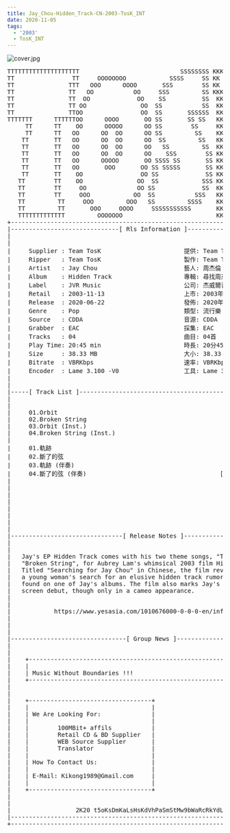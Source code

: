 ```yaml
---
title: Jay_Chou-Hidden_Track-CN-2003-TosK_INT
date: 2020-11-05
tags:
  - '2003'
  - TosK_INT
---
```


![cover.jpg](https://goindex.65style.workers.dev/3:/Music/Jay_Chou-Hidden_Track-CN-2003-TosK_INT/00-jay_chou-hidden_track-cn-2003-proof-tosk.jpg)


<retrotxt v-slot>
<pre class="has-text-plain text-1x font-ibm_vga_8x16">TTTTTTTTTTTTTTTTTTTT                            SSSSSSSS KKKKKKKK  KKKKKKKKKKKKKK
TT                TT     OOOOOOOO            SSSS     SS KK   KKK  KKKK        KK
TT               TTT   OOO      OOOO       SSS        SS KK    KKK  KKK        KK
TT               TT   OO           OO     SSS         SS KKK      KKKK        KK
TT               TT  OO             OO    SS          SS  KK       KK        KK
TT               TT OO               OO  SS           SS  KK                KK
TT               TTOO                OO  SS       SSSSSS  KK                KK
TTTTTTT      TTTTTTOO      OOOO       OO SS       SS SS   KK               KK
     TT      TT    OO      OOOOO      OO SS        SS     KK              KK
     TT      TT   OO      OO  OO      OO SS         SS    KK              KK
    TT       TT   OO      OO  OO      OO  SS         SS   KK               KK
    TT       TT   OO      OO  OO      OO   SS         SS  KK                KK
    TT       TT   OO      OO  OO      OO    SSS        SS KK                 KK
    TT       TT   OO      OOOOO       OO SSSS SS       SS KK                  KK
    TT       TT   OO       OOO       OO SS SSSSS       SS KK                   KK
    TT       TT    OO                OO SS             SS KK       KK           KK
   TT        TT    OO               OO  SS            SSS KK      KKKK         KK
   TT        TT     OO              OO SS             SS  KK      KK KK       KK
   TT        TT     OOO            OO  SS           SSS   KK      KK  KK    KKK
   TT         TT     OOO         OOO   SS         SSSS    KK       KK  KK  KKK
   TT         TT       OOO     OOOO     SSSSSSSSSSS       KK KKKKKKKK  KK KKK
   TTTTTTTTTTTTT         OOOOOOO                          KKKK          KKKK
+------------------------------------------------------------------------------+
|------------------------------[ Rls Information ]-----------------------------|
|                                                                              |
|                                                                              |
|     Supplier : Team TosK                       提供: Team TosK               |
|     Ripper   : Team TosK                       製作: Team TosK               |
|     Artist   : Jay Chou                        藝人: 周杰倫                  |
|     Album    : Hidden Track                    專輯: 尋找周杰倫              |
|     Label    : JVR Music                       公司: 杰威爾音樂              |
|     Retail   : 2003-11-13                      上市: 2003年11月13日          |
|     Release  : 2020-06-22                      發佈: 2020年06月22日          |
|     Genre    : Pop                             類型: 流行樂                  |
|     Source   : CDDA                            音源: CDDA                    |
|     Grabber  : EAC                             採集: EAC                     |
|     Tracks   : 04                              曲目: 04首                    |
|     Play Time: 20:45 min                       時長: 20分45秒                |
|     Size     : 38.33 MB                        大小: 38.33 MB                |
|     Bitrate  : VBRKbps                         速率: VBRKbps                 |
|     Encoder  : Lame 3.100 -V0                  工具: Lame 3.100 -V0          |
|                                                                              |
|                                                                              |
|-----[ Track List ]-----------------------------------------------------------|
|                                                                              |
|                                                                              |
|     01.Orbit                                               [05:27]           |
|     02.Broken String                                       [04:58]           |
|     03.Orbit (Inst.)                                       [05:27]           |
|     04.Broken String (Inst.)                               [04:53]           |
|                                                            -------           |
|     01.軌跡                                                [05:27]           |
|     02.斷了的弦                                            [04:58]           |
|     03.軌跡 (伴奏)                                         [05:27]           |
|     04.斷了的弦 (伴奏)                                     [04:53]           |
|                                                            -------           |
|                                                             20:45 min        |
|                                                             38.33 MB         |
|                                                                              |
|                                                                              |
|                                                                              |
|                                                                              |
|                                                                              |
|-------------------------------[ Release Notes ]------------------------------|
|                                                                              |
|                                                                              |
|   Jay's EP Hidden Track comes with his two theme songs, "Track" and          |
|   "Broken String", for Aubrey Lam's whimsical 2003 film Hidden Track.        |
|   Titled "Searching for Jay Chou" in Chinese, the film revolves around       |
|   a young woman's search for an elusive hidden track rumored to be           |
|   found on one of Jay's albums. The film also marks Jay's silver             |
|   screen debut, though only in a cameo appearance.                           |
|                                                                              |
|                                                                              |
|            https://www.yesasia.com/1010676000-0-0-0-en/info.html             |
|                                                                              |
|                                                                              |
|                                                                              |
|--------------------------------[ Group News ]--------------------------------|
|                                                                              |
|                                                                              |
|    +--------------------------------------------------------------------+    |
|    |                                                                    |    |
|    | Music Without Boundaries !!!                                       |    |
|    +--------------------------------------------------------------------+    |
|                                                                              |
|                                                                              |
|    +----------------------------------+                                      |
|    |                                  |                                      |
|    | We Are Looking For:              |                                      |
|    |                                  |                                      |
|    |        100MBit+ affils           |                                      |
|    |        Retail CD &amp; BD Supplier   |                                      |
|    |        WEB Source Supplier       |                                      |
|    |        Translator                |                                      |
|    |                                  |                                      |
|    | How To Contact Us:               |                                      |
|    |                                  |                                      |
|    | E-Mail: Kikong1989@Gmail.com     |                                      |
|    |                                  |                    RlS No. 1827      |
|    +----------------------------------+                                      |
|                                                                              |
|                                                                              |
|                  2K20 t5oKsDmKaLsHsKdVhPaSmStMw9bWaRcRkYdL                   |
|------------------------------------------------------------------------------|
+------------------------------------------------------------------------------+
<span class="dos-cursor">_</span></pre>
</retrotxt>

<a-player 
    :options="{
        audio: [
          {
            name: '軌跡',
            artist: '周杰倫',
            url: 'https://goindex.65style.workers.dev/3:/Music/Jay_Chou-Hidden_Track-CN-2003-TosK_INT/01-jay_chou-orbit-tosk.mp3',
            cover: 'https://goindex.65style.workers.dev/3:/Music/Jay_Chou-Hidden_Track-CN-2003-TosK_INT/00-jay_chou-hidden_track-cn-2003-proof-tosk.jpg',
            theme: '#ebd0c2'
          },
        ]
    }"
/>


<download url="https://mirrorace.org/m/53N3R"/>


